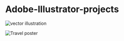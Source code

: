 # Adobe-Illustrator-projects
![vector illustration](https://github.com/user-attachments/assets/a408d775-df31-4e4f-91b1-6ebdf7521986)

![Travel poster](https://github.com/user-attachments/assets/23a6b2fc-2f9d-4b40-8a75-616e57621b69)

